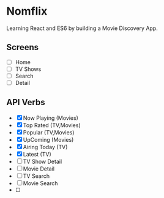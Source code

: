 # Nomflix

Learning React and ES6 by building a Movie Discovery App.

## Screens

- [ ] Home
- [ ] TV Shows
- [ ] Search
- [ ] Detail

## API Verbs

- [x] Now Playing (Movies)
- [x] Top Rated (TV,Movies)
- [x] Popular (TV,Movies)
- [x] UpComing (Movies)
- [x] Airing Today (TV)
- [x] Latest (TV)
- [ ] TV Show Detail
- [ ] Movie Detail
- [ ] TV Search
- [ ] Movie Search
- [ ]
